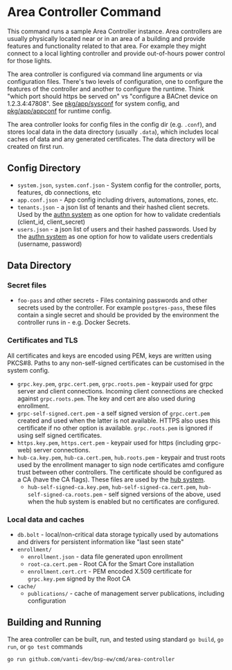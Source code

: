 Area Controller Command
=======================

This command runs a sample Area Controller instance. Area controllers are usually physically located near or in an area
of a building and provide features and functionality related to that area. For example they might connect to a local
lighting controller and provide out-of-hours power control for those lights.

The area controller is configured via command line arguments or via configuration files. There's two levels of
configuration, one to configure the features of the controller and another to configure the runtime. Think "which port
should https be served on" vs "configure a BACnet device on 1.2.3.4:47808".
See [pkg/app/sysconf](../../pkg/app/sysconf) for system config, and [pkg/app/appconf](../../pkg/app/appconf) for runtime
config.

The area controller looks for config files in the config dir (e.g. `.conf`), and stores local data in the data directory 
(usually `.data`), which includes local caches of data and any generated certificates. The data directory will be 
created on first run.

## Config Directory

- `system.json`, `system.conf.json` - System config for the controller, ports, features, db connections, etc
- `app.conf.json` - App config including drivers, automations, zones, etc.
- `tenants.json` - a json list of tenants and their hashed client secrets. Used by
  the [authn system](../../pkg/system/authn) as one option for how to validate credentials (client_id, client_secret)
- `users.json` - a json list of users and their hashed passwords. Used by the [authn system](../../pkg/system/authn) as
  one option for how to validate users credentials (username, password)

## Data Directory

### Secret files

- `foo-pass` and other secrets - Files containing passwords and other secrets used by the controller. For
  example `postgres-pass`, these files contain a single secret and should be provided by the environment the controller
  runs in - e.g. Docker Secrets.

### Certificates and TLS

All certificates and keys are encoded using PEM, keys are written using PKCS#8. Paths to any non-self-signed
certificates can be customised in the system config.

- `grpc.key.pem`, `grpc.cert.pem`, `grpc.roots.pem` - keypair used for grpc server and client connections. Incoming
  client connections are checked against `grpc.roots.pem`. The key and cert are also used during enrollment.
- `grpc-self-signed.cert.pem` - a self signed version of `grpc.cert.pem` created and used when the latter is not
  available. HTTPS also uses this certificate if no other option is available. `grpc.roots.pem` is ignored if using self
  signed certificates.
- `https.key.pem`, `https.cert.pem` - keypair used for https (including grpc-web) server connections.
- `hub-ca.key.pem`, `hub-ca.cert.pem`, `hub.roots.pem` - keypair and trust roots used by the enrollment manager to sign
  node certificates amd configure trust between other controllers. The certificate should be configured as a CA (have
  the CA flags). These files are used by the [hub system](../../pkg/system/hub).
    - `hub-self-signed-ca.key.pem`, `hub-self-signed-ca.cert.pem`, `hub-self-signed-ca.roots.pem` - self signed versions
      of the above, used when the hub system is enabled but no certificates are configured.

### Local data and caches

- `db.bolt` - local/non-critical data storage typically used by automations and drivers for persistent information
  like "last seen state"
- `enrollment/`
    - `enrollment.json` - data file generated upon enrollment
    - `root-ca.cert.pem` - Root CA for the Smart Core installation
    - `enrollment.cert.crt` - PEM encoded X.509 certificate for `grpc.key.pem` signed by the Root CA
- `cache/`
    - `publications/` - cache of management server publications, including configuration

## Building and Running

The area controller can be built, run, and tested using standard `go build`, `go run`, or `go test` commands

```shell
go run github.com/vanti-dev/bsp-ew/cmd/area-controller
```
